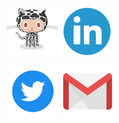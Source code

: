 [![github](/images/octocat_leopard.png)](https://github.com/beeankha) [![linkedin](/images/linkedin.png)](https://www.linkedin.com/in/beeankha/)

[![twitter](/images/twitter.png)](https://twitter.com/bizonks) [![email](/images/gmail.png)](mailto:beeankha@gmail.com)
